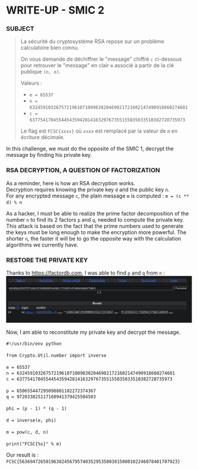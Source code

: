 # WRITE-UP - SMIC 2

### SUBJECT

> La sécurité du cryptosystème RSA repose sur un problème calculatoire bien connu.
> 
> On vous demande de déchiffrer le "message" chiffré `c` ci-dessous pour retrouver le "message" en clair `m` associé à partir de la clé publique `(n, e)`.
> 
> Valeurs :
> 
> - `e = 65537`
> - `n = 632459103267572196107100983820469021721602147490918660274601`
> - `c = 63775417045544543594281416329767355155835033510382720735973`
>
>  Le flag est `FCSC{xxxx}` où `xxxx` est remplacé par la valeur de `m` en écriture décimale.  

In this challenge, we must do the opposite of the SMIC 1, decrypt the message by finding his private key.  

### RSA DECRYPTION, A QUESTION OF FACTORIZATION

As a reminder, here is how an RSA decryption works.  
Decryption requires knowing the private key `d` and the public key `n`.  
For any encrypted message `c`, the plain message `m` is computed :
`m = (c ** d) % n`  

As a hacker, I must be able to realize the prime factor decomposition of the number `n` to find its 2 factors `p` and `q`, needed to compute the private key.  
This attack is based on the fact that the prime numbers used to generate the keys must be long enough to make the encryption more powerful. The shorter `n`, the faster it will be to go the opposite way with the calculation algorithms we currently have.  

### RESTORE THE PRIVATE KEY

Thanks to https://factordb.com, I was able to find `p` and `q` from `n` :
![factordb](/images/factordb.png)

Now, I am able to reconstitute my private key and decrypt the message.

```python3
#!/usr/bin/env python

from Crypto.Util.number import inverse

e = 65537
n = 632459103267572196107100983820469021721602147490918660274601
c = 63775417045544543594281416329767355155835033510382720735973

p = 650655447295098801102272374367
q = 972033825117160941379425504503

phi = (p - 1) * (q - 1)

d = inverse(e, phi)

m = pow(c, d, n)

print("FCSC{%s}" % m)
```

Our result is :  
`FCSC{563694726501963824567957403529535003815080102246078401707923}`
